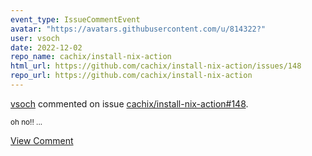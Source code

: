 ```yaml
---
event_type: IssueCommentEvent
avatar: "https://avatars.githubusercontent.com/u/814322?"
user: vsoch
date: 2022-12-02
repo_name: cachix/install-nix-action
html_url: https://github.com/cachix/install-nix-action/issues/148
repo_url: https://github.com/cachix/install-nix-action
---
```


<a href='https://github.com/vsoch' target='_blank'>vsoch</a> commented on issue <a href='https://github.com/cachix/install-nix-action/issues/148' target='_blank'>cachix/install-nix-action#148</a>.

<small>oh no!!...</small>

<a href='https://github.com/cachix/install-nix-action/issues/148' target='_blank'>View Comment</a>